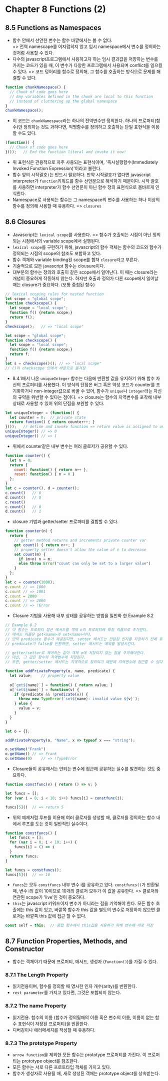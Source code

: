 # Chapter 8 Functions (2)

## 8.5 Functions as Namespaces

- 함수 안에서 선언한 변수는 함수 바깥에서는 볼 수 없다.  
  => 전역 namescape를 어지럽히지 않고 임시 namespace에서 변수를 정의하는 것처럼 사용할 수 있다.
- 다수의 javascript프로그램에서 사용하고자 하는 임시 결과값을 저장하는 변수를 가지는 코드가 있을 때, 이 변수가 다양한 프로그램에서 사용되며 conflict를 일으킬 수 있다. 
  => 코드 덩어리를 함수로 정의해, 그 함수를 호출하는 방식으로 문제를 해결할 수 있다.

```javascript
function chunkNamespace() {
  // Chunk of code goes here
  // Any variables defined in the chunk are local to this function
  // instead of cluttering up the global namespace
}
chunkNamespace();
```

- 이 코드는 `chunkNamespace`라는 하나의 전역변수만 정의한다. 
  하나의 프로퍼티(함수)만 정의하는 것도 과하다면, 익명함수를 정의하고 호출하는 단일 표현식을 이용할 수도 있다.

```javascript
(function() {
  // Chunk of code goes here
}());	// End the function literal and invoke it now!
```

- 위 표현식은 관용적으로 자주 사용되는 표현식이며, '즉시실행함수(Immediately Invoked Function Expression)'이라고 불린다.
- 함수 앞의 시작괄호`(`는 반드시 필요하다. 만약 시작괄호가 없다면 javascript interpreter가 `function`키워드를 함수 선언문으로 해석하기 때문이다. 시작 괄호를 사용하면 interpreter가 함수 선언문이 아닌 함수 정의 표현식으로 올바르게 인식한다.
- Namespace로 사용되는 함수는 그 namespace의 변수를 사용하는 하나 이상의 함수를 정의해 사용할 때 유용하다. => `closures`



## 8.6 Closures

- Javascript는 `lexical scope`를 사용한다. => 함수가 호출되는 시점이 아닌 정의되는 시점에서의 variable scope에서 실행된다.
- `lexical scope`를 구현하기 위해, javascript의 함수 객체는 함수의 코드와 함수가 정의되는 시점의 scope의 참조도 포함하고 있다.
- 함수 객체와 variable binding된 scope를 합쳐 `closure`라고 부른다.
- 기술적으로 모든 javascript 함수는 clousure이다. 
- 대부분의 함수는 정의와 호출이 같은 scope에서 일어난다. 이 때는 closure라는 개념이 중요하게 작동하지 않는다. 
  하지만 호출과 정의가 다른 scope에서 일어날 때는 closure가 중요하다. (보통 중첩된 함수)

```javascript
// lexical scoping rules for nested function
let scope = "global scope";
function checkscope() {
  let scope = "local scope";
  function f() {return scope;}
  return f();
}
checkscope();	// => "local scope"
```



```javascript
let scope = "global scope";
function checkscope() {
  let scope = "local scope";
  function f() {return scope;}
  return f;
}
let s = checkscope()();	// => "local scape"
// ()이 checkscope 안에서 바깥으로 옮겨짐
```

- 8.4.1에서 나온 `uniqueInteger` 함수는 다음에 반환할 값을 유지하기 위해  함수 자신의 프로퍼티를 사용했다. 이 방식의 단점은 버그 혹은 악성 코드가 counter를 초기화하거나 non-integer값으로 바꿀 수 있어, 함수가 `unique`나 `integer`라는 자신의 규약을 위반할 수 있다는 점이다.
  => closure는 함수의 지역변수를 포착해 내부 상태로 사용할 수 있어 위의 단점을 보완할 수 있다.

```javascript
let uniqueInteger = (function() {
  let counter = 0;	// private state
  return funtion() { return counter++; }
}());	// define and invoke function => return value is assigned to uniqueInteger
uniqueInteger() // => 0
uniqueInteger() // => 1
```

- 위에서 counter같은 내부 변수는 여러 클로저가 공유할 수 있다. 

```javascript
function counter() {
  let n = 0;
  return {
    count: function() { return n++ },
    reset: function() { n = 0 }
  };
}
let c = counter(), d = counter();
c.count()	// 0
d.count()	// 0
c.reset()
c.count()	// 0
d.count()	// 1
```

- closure 기법과 getter/setter 프로퍼티를 결합할 수 있다.

```javascript
function counter(n) {
  return {
    // getter method returns and increments private counter var
    get count() { return n++; }
    // property setter doesn't allow the calue of n to decrease
    set count(m) {
      if (m>n) n = m;
      else throw Error("count can only be set to a larger value")
    }
  };
}
let c = counter(1000);
c.count	// => 1000
c.count	// => 1001
c.count = 2000
c.count	// => 2000
c.count	// => !Error
```

- Closure 기법을 사용해 내부 상태를 공유하는 방법을 일반화 한 Example 8.2

```javascript
// Example 8.2
// 이 함수는 프로퍼티 접근 메서드를 객체 o의 프로퍼티에 특정 이름으로 추가한다.
// 메서드 이름은 get<name>과 set<name>이다.
// 만약 predicate 함수가 제공된다면, setter 메서드는 전달된 인자를 저장하기 전에 유효성 테스트에 predicate 함수를 사용한다.
// predicate가 false를 반환하면, setter 메서드는 예외를 발생시킨다.

// getter/setter로 제어하는 값이 객체 o에 저장되지 않는 점을 주의해야한다.
// 대신, 그 값은 함수의 지역변수에 저장된다.
// 또한, getter/setter 메서드는 지역적으로 정의되기 때문에 지역변수에 접근할 수 있다.

function addPrivateProperty(o, name, predicate) {
  let value;	// property value
  
  o[`get${name}`] = function() { return value; }
  o[`set${name}`] = function(v) {
    if (predicate && !predicate(v)) {
      throw new TypeError(`set${name}: invalid value ${v}`);
    } else {
      value = v;
    }
  }
}

let o = {};

addPrivateProperty(o, "Name", x => typeof x === "string");

o.setName("Frank")
o.getName()	// => Frank
o.setName(0)	// => !TypeError
```

- Closure들이 공유해서는 안되는 변수에 접근해 공유하는 실수를 발견하는 것도 중요하다.

```javascript
function constfunc(v) { return () => v; }

let funcs = [];
for (var i = 0; i < 10; i++) funcs[i] = constfunc(i);

funcs[5]()	// => return 5
```

- 위의 예제처럼 루프를 이용해 여러 클로저를 생성할 때, 클로저를 정의하는 함수 내에서 루프를 도는 것이 일반적인 실수이다.

```javascript
function constfuncs() {
  let funcs = [];
  for (var i = 0; i < 10; i++) {
    funcs[i] = () => i
  }
  return funcs;
}

let funcs = constfuncs();
funcs[5]()	// => 10
```

- `funcs`는 모두 `constfuncs` 내부 변수 i를 공유하고 있다. `constfuncs()`가 반환될 때, 변수 i의 값이 10이므로 10개의 클로저 모두가 이 값을 공유한다. => 클로저와 연관된 scope가 'live'인 것이 중요하다.
- `this`는 javascript 키워드이지 변수가 아니라는 점을 기억해야 한다. 모든 함수 호출에는 this 값이 있고, 바깥쪽 함수가 this 값을 별도의 변수로 저장하지 않으면 클로저는 바깥쪽 this 값에 접근 할 수 없다.

```javascript
const self = this;	// 중첩 함수에서 this값을 사용하기 위해 변수에 따로 저장
```





## 8.7 Function Properties, Methods, and Constructor

- 함수는 객체이기 때문에 프로퍼티, 메서드, 생성자 (`Function()`)를 가질 수 있다.

### 8.7.1 The Length Property

- 읽기전용이며, 함수를 정의할 때 명시한 인자 개수(arity)를 반환한다. 
- `rest parameter`를 가지고 있다면, 그것은 포함되지 않는다.

### 8.7.2 The name Property

- 읽기전용. 함수의 이름 (함수가 정의될때의 이름 혹은 변수의 이름, 이름이 없는 함수 표현식이 저장된 프로퍼티)을 반환한다.
- 디버깅이나 에러메세지를 작성할 때 유용하다.

### 8.7.3 The prototype Property

- `arrow function`을 제외한 모든 함수는 prototype 프로퍼티를 가진다. 이 프로퍼티는 prototype object를 참조한다.
- 모든 함수는 서로 다른 프로토타입 객체를 가지고 있다.
- 함수가 생성자로 사용될 때, 새로 생성된 객체는 prototype object를 상속받는다.



